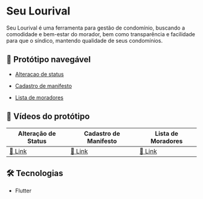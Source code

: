 # Seu Lourival

 Seu Lourival é uma ferramenta para gestão de condomínio, buscando a comodidade e bem-estar do morador, bem como transparência e facilidade para que o síndico, mantendo qualidade de seus condomínios. 

## 📱 Protótipo navegável

- [Alteracao de status](https://marvelapp.com/prototype/i5ib6hb/screen/86556668)

- [Cadastro de manifesto](https://marvelapp.com/prototype/i5ib6hb/screen/86557445)

- [Lista de moradores](https://marvelapp.com/prototype/i5ib6hb/screen/86882707)

## 🎥 Vídeos do protótipo

<!-- ![Watch the video](url do video)  -->

|Alteração de Status|Cadastro de Manifesto|Lista de Moradores|
|-------------------|---------------------|------------------|
| [🔗 Link](https://user-images.githubusercontent.com/39434444/169416144-c1872f10-b5f0-4472-bba9-e88f43ef593c.mp4) | [🔗 Link](https://user-images.githubusercontent.com/39434444/169416199-4ecbff3f-b87b-4bba-973c-3ea9a64f7981.mp4) | [🔗 Link](https://user-images.githubusercontent.com/39434444/169416237-b1db1641-56c7-4e26-a420-93231ec99063.mp4)|


## 🛠 Tecnologias

- Flutter


